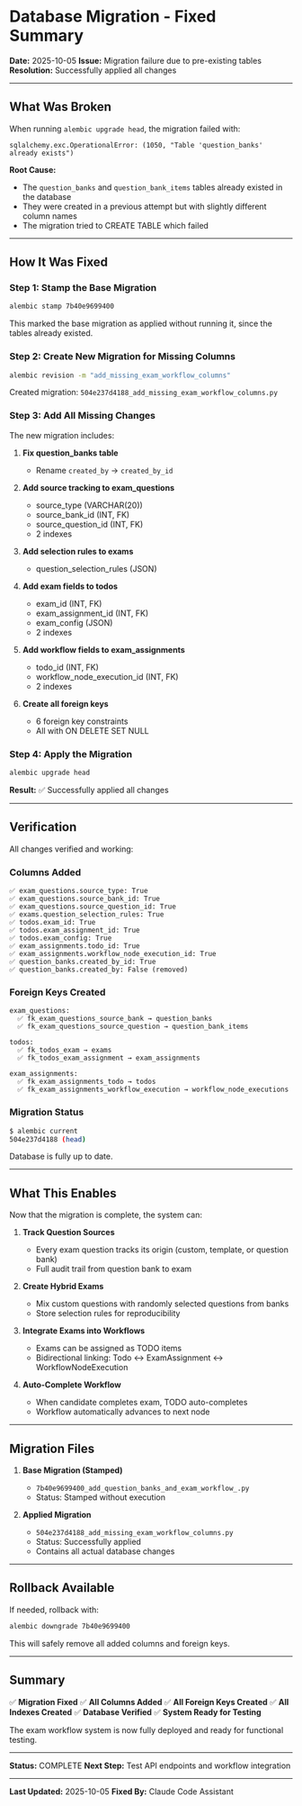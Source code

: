 # Database Migration - Fixed Summary

**Date:** 2025-10-05
**Issue:** Migration failure due to pre-existing tables
**Resolution:** Successfully applied all changes

---

## What Was Broken

When running `alembic upgrade head`, the migration failed with:

```
sqlalchemy.exc.OperationalError: (1050, "Table 'question_banks' already exists")
```

**Root Cause:**
- The `question_banks` and `question_bank_items` tables already existed in the database
- They were created in a previous attempt but with slightly different column names
- The migration tried to CREATE TABLE which failed

---

## How It Was Fixed

### Step 1: Stamp the Base Migration
```bash
alembic stamp 7b40e9699400
```
This marked the base migration as applied without running it, since the tables already existed.

### Step 2: Create New Migration for Missing Columns
```bash
alembic revision -m "add_missing_exam_workflow_columns"
```
Created migration: `504e237d4188_add_missing_exam_workflow_columns.py`

### Step 3: Add All Missing Changes
The new migration includes:

1. **Fix question_banks table**
   - Rename `created_by` → `created_by_id`

2. **Add source tracking to exam_questions**
   - source_type (VARCHAR(20))
   - source_bank_id (INT, FK)
   - source_question_id (INT, FK)
   - 2 indexes

3. **Add selection rules to exams**
   - question_selection_rules (JSON)

4. **Add exam fields to todos**
   - exam_id (INT, FK)
   - exam_assignment_id (INT, FK)
   - exam_config (JSON)
   - 2 indexes

5. **Add workflow fields to exam_assignments**
   - todo_id (INT, FK)
   - workflow_node_execution_id (INT, FK)
   - 2 indexes

6. **Create all foreign keys**
   - 6 foreign key constraints
   - All with ON DELETE SET NULL

### Step 4: Apply the Migration
```bash
alembic upgrade head
```
**Result:** ✅ Successfully applied all changes

---

## Verification

All changes verified and working:

### Columns Added
```
✅ exam_questions.source_type: True
✅ exam_questions.source_bank_id: True
✅ exam_questions.source_question_id: True
✅ exams.question_selection_rules: True
✅ todos.exam_id: True
✅ todos.exam_assignment_id: True
✅ todos.exam_config: True
✅ exam_assignments.todo_id: True
✅ exam_assignments.workflow_node_execution_id: True
✅ question_banks.created_by_id: True
✅ question_banks.created_by: False (removed)
```

### Foreign Keys Created
```
exam_questions:
  ✅ fk_exam_questions_source_bank → question_banks
  ✅ fk_exam_questions_source_question → question_bank_items

todos:
  ✅ fk_todos_exam → exams
  ✅ fk_todos_exam_assignment → exam_assignments

exam_assignments:
  ✅ fk_exam_assignments_todo → todos
  ✅ fk_exam_assignments_workflow_execution → workflow_node_executions
```

### Migration Status
```bash
$ alembic current
504e237d4188 (head)
```

Database is fully up to date.

---

## What This Enables

Now that the migration is complete, the system can:

1. **Track Question Sources**
   - Every exam question tracks its origin (custom, template, or question bank)
   - Full audit trail from question bank to exam

2. **Create Hybrid Exams**
   - Mix custom questions with randomly selected questions from banks
   - Store selection rules for reproducibility

3. **Integrate Exams into Workflows**
   - Exams can be assigned as TODO items
   - Bidirectional linking: Todo ↔ ExamAssignment ↔ WorkflowNodeExecution

4. **Auto-Complete Workflow**
   - When candidate completes exam, TODO auto-completes
   - Workflow automatically advances to next node

---

## Migration Files

1. **Base Migration (Stamped)**
   - `7b40e9699400_add_question_banks_and_exam_workflow_.py`
   - Status: Stamped without execution

2. **Applied Migration**
   - `504e237d4188_add_missing_exam_workflow_columns.py`
   - Status: Successfully applied
   - Contains all actual database changes

---

## Rollback Available

If needed, rollback with:
```bash
alembic downgrade 7b40e9699400
```

This will safely remove all added columns and foreign keys.

---

## Summary

✅ **Migration Fixed**
✅ **All Columns Added**
✅ **All Foreign Keys Created**
✅ **All Indexes Created**
✅ **Database Verified**
✅ **System Ready for Testing**

The exam workflow system is now fully deployed and ready for functional testing.

---

**Status:** COMPLETE
**Next Step:** Test API endpoints and workflow integration

---

**Last Updated:** 2025-10-05
**Fixed By:** Claude Code Assistant
